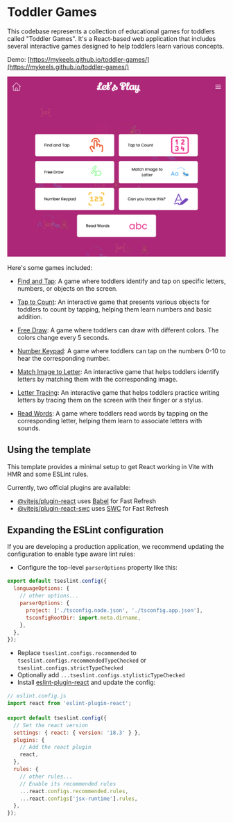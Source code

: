 # Toddler Games

This codebase represents a collection of educational games for toddlers called "Toddler Games". It's a React-based web application that includes several interactive games designed to help toddlers learn various concepts.

Demo: [https://mykeels.github.io/toddler-games/](https://mykeels.github.io/toddler-games/)

[![Toddler Games](./public/screenshots/game-listing.png)](https://mykeels.github.io/toddler-games/)

Here's some games included:

- [Find and Tap](./src/games/FindAndTap/README.md): A game where toddlers identify and tap on specific letters, numbers, or objects on the screen.

- [Tap to Count](./src/games/TapToCount/README.md): An interactive game that presents various objects for toddlers to count by tapping, helping them learn numbers and basic addition.

- [Free Draw](./src/games/FreeDraw/README.md): A game where toddlers can draw with different colors. The colors change every 5 seconds.

- [Number Keypad](./src/games/NumberKeypad/README.md): A game where toddlers can tap on the numbers 0-10 to hear the corresponding number.

- [Match Image to Letter](./src/games/ImageToLetterMatching/README.md): An interactive game that helps toddlers identify letters by matching them with the corresponding image.

- [Letter Tracing](./src/games/LetterTracing/README.md): An interactive game that helps toddlers practice writing letters by tracing them on the screen with their finger or a stylus.

- [Read Words](./src/games/ReadWords/README.md): A game where toddlers read words by tapping on the corresponding letter, helping them learn to associate letters with sounds.

<!-- - [Number Matching](./src/games/NumberMatching/README.md): A game where toddlers match numbers with the corresponding quantity of objects, reinforcing number recognition and counting skills. -->

<!-- - [Phonics Flashcards](./src/games/PhonicsFlashcards/README.md): Digital flashcards that display letters or simple words, encouraging toddlers to practice phonics by sounding out the letters and words.

- [Rhyming Words](./src/games/RhymingWords/README.md): A game that introduces toddlers to rhyming by presenting a word and asking them to choose the picture that rhymes with it from a set of options.

- [Alphabet Puzzle](./src/games/AlphabetPuzzle/README.md): A digital puzzle game where toddlers drag and drop letter pieces to complete the alphabet, enhancing letter recognition and order.

- [Story Time](./src/games/StoryTime/README.md): A simple, interactive storybook app that highlights words as they are read aloud, encouraging toddlers to follow along and associate written words with their spoken counterparts. -->

## Using the template

This template provides a minimal setup to get React working in Vite with HMR and some ESLint rules.

Currently, two official plugins are available:

- [@vitejs/plugin-react](https://github.com/vitejs/vite-plugin-react/blob/main/packages/plugin-react/README.md) uses [Babel](https://babeljs.io/) for Fast Refresh
- [@vitejs/plugin-react-swc](https://github.com/vitejs/vite-plugin-react-swc) uses [SWC](https://swc.rs/) for Fast Refresh

## Expanding the ESLint configuration

If you are developing a production application, we recommend updating the configuration to enable type aware lint rules:

- Configure the top-level `parserOptions` property like this:

```js
export default tseslint.config({
  languageOptions: {
    // other options...
    parserOptions: {
      project: ['./tsconfig.node.json', './tsconfig.app.json'],
      tsconfigRootDir: import.meta.dirname,
    },
  },
});
```

- Replace `tseslint.configs.recommended` to `tseslint.configs.recommendedTypeChecked` or `tseslint.configs.strictTypeChecked`
- Optionally add `...tseslint.configs.stylisticTypeChecked`
- Install [eslint-plugin-react](https://github.com/jsx-eslint/eslint-plugin-react) and update the config:

```js
// eslint.config.js
import react from 'eslint-plugin-react';

export default tseslint.config({
  // Set the react version
  settings: { react: { version: '18.3' } },
  plugins: {
    // Add the react plugin
    react,
  },
  rules: {
    // other rules...
    // Enable its recommended rules
    ...react.configs.recommended.rules,
    ...react.configs['jsx-runtime'].rules,
  },
});
```
